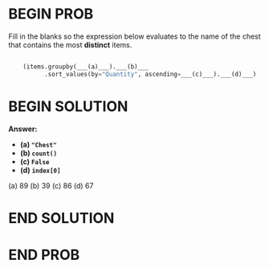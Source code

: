 # BEGIN PROB

Fill in the blanks so the expression below evaluates to the name of the
chest that contains the most **distinct** items.

```py

    (items.groupby(___(a)___).___(b)___
          .sort_values(by="Quantity", ascending=___(c)___).___(d)___)
```

# BEGIN SOLUTION

**Answer:**

- **\(a\) `"Chest"`**
- **\(b\) `count()`**
- **\(c\) `False`**
- **\(d\) `index[0]`**

(a) <average>89</average>
(b) <average>39</average>
(c) <average>86</average>
(d) <average>67</average>

# END SOLUTION

# END PROB